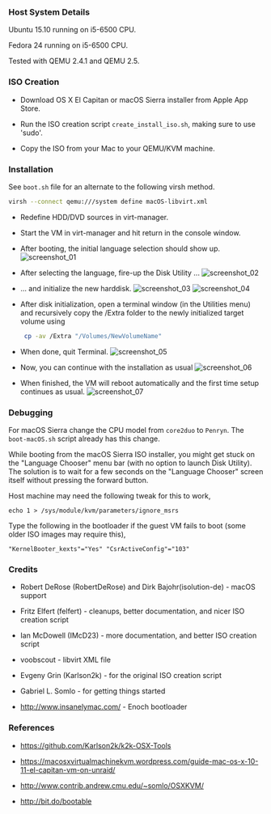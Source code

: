 ### Host System Details

Ubuntu 15.10 running on i5-6500 CPU.

Fedora 24 running on i5-6500 CPU.

Tested with QEMU 2.4.1 and QEMU 2.5.

### ISO Creation

* Download OS X El Capitan or macOS Sierra installer from Apple App Store.

* Run the ISO creation script `create_install_iso.sh`, making sure to use 'sudo'.

* Copy the ISO from your Mac to your QEMU/KVM machine.

### Installation

See `boot.sh` file for an alternate to the following virsh method.

```bash
virsh --connect qemu:///system define macOS-libvirt.xml

```

* Redefine HDD/DVD sources in virt-manager.

* Start the VM in virt-manager and hit return in the console window.

* After booting, the initial language selection should show up.
![screenshot_01](https://cloud.githubusercontent.com/assets/731252/17645877/5136b1ac-61b2-11e6-8d90-29f5cc11ae01.png)

* After selecting the language, fire-up the Disk Utility ...
![screenshot_02](https://cloud.githubusercontent.com/assets/731252/17645881/513b6918-61b2-11e6-91f2-026d953cbe0b.png)

* ... and initialize the new harddisk.
![screenshot_03](https://cloud.githubusercontent.com/assets/731252/17645878/51373d48-61b2-11e6-8740-69c86bf92d31.png)
![screenshot_04](https://cloud.githubusercontent.com/assets/731252/17645879/513ae704-61b2-11e6-9a54-109c37132783.png)

* After disk initialization, open a terminal window (in the Utilities menu) and recursively copy the /Extra folder
  to the newly initialized target volume using
  ```bash
   cp -av /Extra "/Volumes/NewVolumeName"
  ```
* When done, quit Terminal.
![screenshot_05](https://cloud.githubusercontent.com/assets/731252/17645876/5136ad6a-61b2-11e6-84cd-cb7851119292.png)

* Now, you can continue with the installation as usual
![screenshot_06](https://cloud.githubusercontent.com/assets/731252/17645880/513b2c3c-61b2-11e6-889c-3e4f5a0612ca.png)

* When finished, the VM will reboot automatically and the first time setup continues as usual.
![screenshot_07](https://cloud.githubusercontent.com/assets/731252/17645882/51517a50-61b2-11e6-8bb5-70c810d80b2b.png)

### Debugging

For macOS Sierra change the CPU model from `core2duo` to `Penryn`. The
`boot-macOS.sh` script already has this change.

While booting from the macOS Sierra ISO installer, you might get stuck on the
"Language Chooser" menu bar (with no option to launch Disk Utility). The
solution is to wait for a few seconds on the "Language Chooser" screen itself
without pressing the forward button.

Host machine may need the following tweak for this to work,

```
echo 1 > /sys/module/kvm/parameters/ignore_msrs
```

Type the following in the bootloader if the guest VM fails to boot (some older
ISO images may require this),

```
"KernelBooter_kexts"="Yes" "CsrActiveConfig"="103"
```

### Credits

* Robert DeRose (RobertDeRose) and Dirk Bajohr(isolution-de) - macOS support

* Fritz Elfert (felfert) - cleanups, better documentation, and nicer ISO creation script

* Ian McDowell (IMcD23) - more documentation, and better ISO creation script

* voobscout - libvirt XML file

* Evgeny Grin (Karlson2k) - for the original ISO creation script

* Gabriel L. Somlo - for getting things started

* http://www.insanelymac.com/ - Enoch bootloader

### References

* https://github.com/Karlson2k/k2k-OSX-Tools

* https://macosxvirtualmachinekvm.wordpress.com/guide-mac-os-x-10-11-el-capitan-vm-on-unraid/

* http://www.contrib.andrew.cmu.edu/~somlo/OSXKVM/

* http://bit.do/bootable
